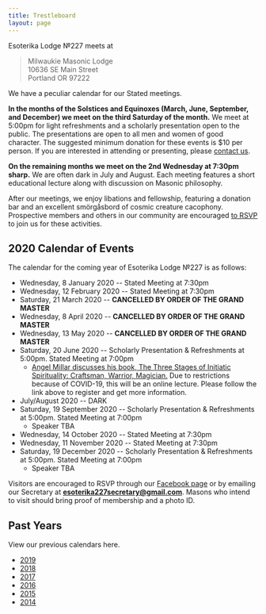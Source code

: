 ```yaml
---
title: Trestleboard
layout: page
---
```


Esoterika Lodge №227 meets at

> Milwaukie Masonic Lodge<br>
> 10636 SE Main Street<br>
> Portland OR 97222

We have a peculiar calendar for our Stated meetings.

**In the months of the Solstices and Equinoxes (March, June,
September, and December) we meet on the third Saturday of the month.**
We meet at 5:00pm for light refreshments and a scholarly presentation
open to the public. The presentations are open to all men and women of
good character. The suggested minimum donation for these events is $10
per person. If you are interested in attending or presenting, please
[contact us](/contact/).

**On the remaining months we meet on the 2nd Wednesday at 7:30pm
sharp.** We are often dark in July and August. Each meeting features a
short educational lecture along with discussion on Masonic philosophy.

After our meetings, we enjoy libations and fellowship, featuring a
donation bar and an excellent smörgåsbord of cosmic creature cacophony. Prospective members
and others in our community are encouraged [to RSVP](/contact/) to join us for these activities.

## 2020 Calendar of Events

The calendar for the coming year of Esoterika Lodge №227 is as follows:

 -  Wednesday, 8 January 2020 -- Stated Meeting at 7:30pm
 -  Wednesday, 12 February 2020 -- Stated Meeting at 7:30pm
 -  Saturday, 21 March 2020 -- **CANCELLED BY ORDER OF THE GRAND MASTER**
 -  Wednesday, 8 April 2020 -- **CANCELLED BY ORDER OF THE GRAND MASTER**
 -  Wednesday, 13 May 2020 -- **CANCELLED BY ORDER OF THE GRAND MASTER**
 -  Saturday, 20 June 2020 -- Scholarly Presentation & Refreshments at 5:00pm. Stated Meeting at 7:00pm
    * [Angel Millar discusses his book, The Three Stages of Initiatic Spirituality: Craftsman, Warrior, Magician.](angelmillar/) Due to restrictions because of COVID-19, this will be an online lecture. Please follow the link above to register and get more information.
 -  July/August 2020 -- DARK
 -  Saturday, 19 September 2020 -- Scholarly Presentation & Refreshments at 5:00pm. Stated Meeting at 7:00pm
    * Speaker TBA
 -  Wednesday, 14 October 2020 -- Stated Meeting at 7:30pm
 -  Wednesday, 11 November 2020 -- Stated Meeting at 7:30pm
 -  Saturday, 19 December 2020 -- Scholarly Presentation & Refreshments at 5:00pm. Stated Meeting at 7:00pm
    * Speaker TBA

Visitors are encouraged to RSVP through our [Facebook page](https://www.facebook.com/esoterikalodge.oregon/) or by emailing our Secretary at **esoterika227secretary@gmail.com**. Masons who intend to visit should bring proof of membership and a photo ID.

## Past Years

View our previous calendars here.

 - [2019](2019/)
 - [2018](2018/)
 - [2017](2017/)
 - [2016](2016/)
 - [2015](2015/)
 - [2014](2014/)
 

